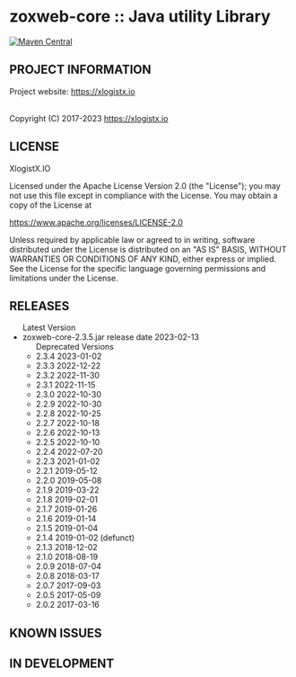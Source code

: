 
 zoxweb-core :: Java utility Library
==========================================================================
[![Maven Central](https://maven-badges.herokuapp.com/maven-central/org.zoxweb/zoxweb-core/badge.svg)](http://mvnrepository.com/artifact/org.zoxweb/zoxweb-core)


## PROJECT INFORMATION

Project website: https://xlogistx.io <br />
<br />
 
Copyright (C) 2017-2023 https://xlogistx.io

## LICENSE
 XlogistX.IO 
 
 Licensed under the Apache License Version 2.0 (the "License");
 you may not use this file except in compliance with the License.
 You may obtain a copy of the License at

 https://www.apache.org/licenses/LICENSE-2.0
  
 Unless required by applicable law or agreed to in writing, software
 distributed under the License is distributed on an "AS IS" BASIS,
 WITHOUT WARRANTIES OR CONDITIONS OF ANY KIND, either express or implied.
 See the License for the specific language governing permissions and
 limitations under the License.

## RELEASES

<ul> Latest Version
 <li> zoxweb-core-2.3.5.jar release date 2023-02-13
 <ul>Deprecated Versions
  <li>2.3.4 2023-01-02
  <li>2.3.3 2022-12-22 
  <li>2.3.2 2022-11-30 
  <li>2.3.1 2022-11-15
  <li>2.3.0 2022-10-30
  <li>2.2.9 2022-10-30
  <li>2.2.8 2022-10-25
  <li>2.2.7 2022-10-18
  <li>2.2.6 2022-10-13
  <li>2.2.5 2022-10-10
  <li>2.2.4 2022-07-20
  <li>2.2.3 2021-01-02
  <li>2.2.1 2019-05-12
  <li>2.2.0 2019-05-08
  <li>2.1.9 2019-03-22
  <li>2.1.8 2019-02-01 
  <li>2.1.7 2019-01-26
  <li>2.1.6 2019-01-14
  <li>2.1.5 2019-01-04
  <li>2.1.4 2019-01-02 (defunct)
  <li>2.1.3 2018-12-02
  <li>2.1.0 2018-08-19
  <li>2.0.9 2018-07-04
  <li>2.0.8 2018-03-17
  <li>2.0.7 2017-09-03
  <li>2.0.5 2017-05-09
  <li>2.0.2 2017-03-16
 </ul>
</ul>


## KNOWN ISSUES


## IN DEVELOPMENT



